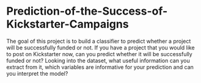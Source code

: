 # Prediction-of-the-Success-of-Kickstarter-Campaigns
The goal of this project is to build a classifier to predict whether a project will be successfully funded or not. 
If you have a project that you would like to post on Kickstarter now, can you predict whether it will be successfully funded or not? Looking into the dataset, what useful information can you extract from it, which variables are informative for your prediction and can you interpret the model?
